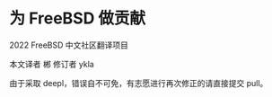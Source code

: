 # 为 FreeBSD 做贡献

 2022 FreeBSD 中文社区翻译项目
 
 本文译者 郴
 修订者 ykla
 
 由于采取 deepl，错误自不可免，有志愿进行再次修正的请直接提交 pull。
